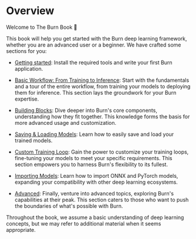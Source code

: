 # Overview

Welcome to The Burn Book 👋

This book will help you get started with the Burn deep learning framework, whether you are an
advanced user or a beginner. We have crafted some sections for you:

- [Getting started](./getting-started): Install the required tools and write your first Burn application.

- [Basic Workflow: From Training to Inference](./basic-workflow): Start with the fundamentals
  and a tour of the entire workflow, from training your models to deploying them for
  inference. This section lays the groundwork for your Burn expertise.

- [Building Blocks](./building-blocks): Dive deeper into Burn's core components, understanding how
  they fit together. This knowledge forms the basis for more advanced usage and customization.

- [Saving & Loading Models](./saving-and-loading.md): Learn how to easily save and load your trained
  models.

- [Custom Training Loop](./custom-training-loop.md): Gain the power to customize your training
  loops, fine-tuning your models to meet your specific requirements. This section empowers you to
  harness Burn's flexibility to its fullest.

- [Importing Models](./import): Learn how to import ONNX and PyTorch models, expanding your
  compatibility with other deep learning ecosystems.

- [Advanced](./advanced): Finally, venture into advanced topics, exploring Burn's capabilities at
  their peak. This section caters to those who want to push the boundaries of what's possible with
  Burn.

Throughout the book, we assume a basic understanding of deep learning concepts, but we may refer to
additional material when it seems appropriate.
